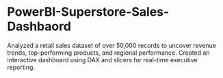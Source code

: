 # PowerBI-Superstore-Sales-Dashbaord

Analyzed a retail sales dataset of over 50,000 records to uncover revenue trends, top-performing products, and regional performance. Created an interactive dashboard using DAX and slicers for real-time executive reporting.
